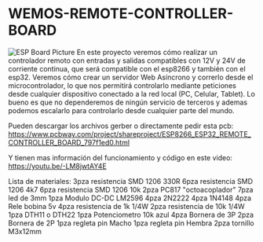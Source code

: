 # WEMOS-REMOTE-CONTROLLER-BOARD
![ESP Board Picture](IMG_20221002_111340.jpg)
En este proyecto veremos cómo realizar un controlador remoto con entradas y salidas compatibles con 12V y 24V de corriente continua, que será compatible con el esp8266 y también con el esp32. Veremos cómo crear un servidor Web Asíncrono y correrlo desde el microcontrolador, lo que nos permitirá controlarlo mediante peticiones desde cualquier dispositivo conectado a la red local (PC, Celular, Tablet). Lo bueno es que no dependeremos de ningún servicio de terceros y ademas podemos escalarlo para controlarlo desde cualquier parte del mundo.

Pueden descargar los archivos gerber o directamente pedir esta pcb: 
https://www.pcbway.com/project/shareproject/ESP8266_ESP32_REMOTE_CONTROLLER_BOARD_797f1ed0.html

Y tienen mas información del funcionamiento y código en este video: 
https://youtu.be/-LM8jwtAY4E

Lista de materiales:
3pza resistencia SMD 1206 330R
6pza resistencia SMD 1206 4k7
6pza resistencia SMD 1206 10k
2pza PC817 "octoacoplador"
7pza led de 3mm
1pza Modulo DC-DC LM2596
4pza 2N2222
4pza 1N4148
4pza Rele bobina 5v
4pza resistencia de 1k 1/4W
2pza resistencia de 10k 1/4W
1pza DTH11 o DTH22
1pza Potenciometro 10k azul
4pza Bornera de 3P
2pza Bornera de 2P
1pza regleta pin Macho
1pza regleta pin Hembra
2pza tornillo M3x12mm

